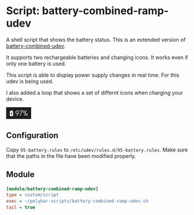 # Script: battery-combined-ramp-udev

A shell script that shows the battery status. This is an extended version of [battery-combined-udev](https://github.com/polybar/polybar-scripts/tree/master/polybar-scripts/battery-combined-udev).

It supports two rechargeable batteries and changing icons. It works even if only one battery is used.

This script is able to display power supply changes in real time. For this udev is being used.

I also added a loop that shows a set of differnt icons when charging your device.

![](https://github.com/kyli0x/polybar-battery-combined/blob/main/battery.gif)

## Configuration

Copy `95-battery.rules` to `/etc/udev/rules.d/95-battery.rules`. Make sure that the paths in the file have been modified properly.


## Module

```ini
[module/battery-combined-ramp-udev]
type = custom/script
exec = ~/polybar-scripts/battery-combined-ramp-udev.sh
tail = true
```

